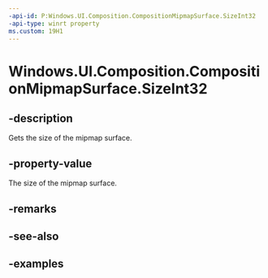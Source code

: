 ```yaml
---
-api-id: P:Windows.UI.Composition.CompositionMipmapSurface.SizeInt32
-api-type: winrt property
ms.custom: 19H1
---
```


<!-- Property syntax.
public SizeInt32 SizeInt32 { get; }
-->

# Windows.UI.Composition.CompositionMipmapSurface.SizeInt32

## -description

Gets the size of the mipmap surface.



## -property-value

The size of the mipmap surface.

## -remarks

## -see-also

## -examples

